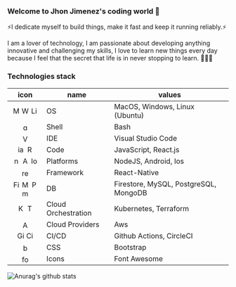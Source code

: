 ### Welcome to Jhon Jimenez's coding world 👋

⚡I dedicate myself to build things, make it fast and keep it running reliably.⚡

I am a lover of technology, I am passionate about developing anything innovative and challenging my skills, I love to learn new things every day because I feel that the secret that life is in never stopping to learn. 🚀🚀🚀

### Technologies stack 

| icon | name | values |
| :--: | ---- | ------ |
|<img src='https://cdn.jsdelivr.net/npm/simple-icons@3.0.1/icons/apple.svg' alt='MacOs' height='16'>  <img src='https://cdn.jsdelivr.net/npm/simple-icons@3.0.1/icons/windows.svg' alt='Windows' height='16'>  <img src='https://cdn.jsdelivr.net/npm/simple-icons@3.0.1/icons/linux.svg' alt='Linux' height='16'>|OS|MacOS, Windows, Linux (Ubuntu)|
|<img src='https://cdn.jsdelivr.net/npm/simple-icons@3.0.1/icons/gnubash.svg' alt='gnu-bash' height='16'>|Shell|Bash|
|<img src='https://cdn.jsdelivr.net/npm/simple-icons@3.0.1/icons/visualstudiocode.svg' alt='VScode' height='16'>|IDE|Visual Studio Code|
|<img src='https://cdn.jsdelivr.net/npm/simple-icons@3.0.1/icons/javascript.svg' alt='javascript' height='16'>  <img src='https://cdn.jsdelivr.net/npm/simple-icons@3.0.1/icons/react.svg' alt='React.js' height='16'>|Code|JavaScript, React.js|
|<img src='https://cdn.jsdelivr.net/npm/simple-icons@3.0.1/icons/node-dot-js.svg' alt='nodejs' height='16'>  <img src='https://cdn.jsdelivr.net/npm/simple-icons@3.0.1/icons/android.svg' alt='Android' height='16'>  <img src='https://cdn.jsdelivr.net/npm/simple-icons@3.0.1/icons/ios.svg' alt='Ios' height='16'>|Platforms|NodeJS, Android, Ios|
|<img src='https://cdn.jsdelivr.net/npm/simple-icons@3.0.1/icons/react.svg' alt='react-native' height='16'>|Framework|React-Native|
|<img src='https://cdn.jsdelivr.net/npm/simple-icons@3.0.1/icons/firebase.svg' alt='Firebase Firestore' height='16'>  <img src='https://cdn.jsdelivr.net/npm/simple-icons@3.0.1/icons/mysql.svg' alt='MySQL' height='16'>  <img src='https://cdn.jsdelivr.net/npm/simple-icons@3.0.1/icons/postgresql.svg' alt='Postgresql' height='16'>  <img src='https://cdn.jsdelivr.net/npm/simple-icons@3.0.1/icons/mongodb.svg' alt='mongodb' height='16'>|DB|Firestore, MySQL, PostgreSQL, MongoDB|
|<img src='https://cdn.jsdelivr.net/npm/simple-icons@3.0.1/icons/kubernetes.svg' alt='Kubernetes' height='16'>  <img src='https://cdn.jsdelivr.net/npm/simple-icons@3.0.1/icons/terraform.svg' alt='Terraform' height='16'>|Cloud Orchestration|Kubernetes, Terraform|
|<img src='https://cdn.jsdelivr.net/npm/simple-icons@3.0.1/icons/amazonaws.svg' alt='Aws' height='16'>|Cloud Providers| Aws|
|<img src='https://cdn.jsdelivr.net/npm/simple-icons@3.0.1/icons/githubactions.svg' alt='Github Actions' height='16'>    <img src='https://cdn.jsdelivr.net/npm/simple-icons@3.0.1/icons/circleci.svg' alt='CircleCi' height='16'>|CI/CD| Github Actions, CircleCI|
|<img src='https://cdn.jsdelivr.net/npm/simple-icons@3.0.1/icons/bootstrap.svg' alt='bootstrap' height='16'>|CSS|Bootstrap|
|<img src='https://cdn.jsdelivr.net/npm/simple-icons@3.0.1/icons/fontawesome.svg' alt='fontaweseome' height='16'>|Icons|Font Awesome|


![Anurag's github stats](https://github-readme-stats.vercel.app/api?username=JhonJimenezCastro&count_private=trueo&show_icons=true)

